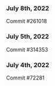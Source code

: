 ### July 8th, 2022

Commit #261018

### July 5th, 2022

Commit #314353


### July 4th, 2022

Commit #72281
